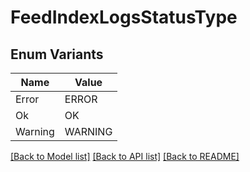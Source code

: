 # FeedIndexLogsStatusType

## Enum Variants

| Name | Value |
|---- | -----|
| Error | ERROR |
| Ok | OK |
| Warning | WARNING |


[[Back to Model list]](../README.md#documentation-for-models) [[Back to API list]](../README.md#documentation-for-api-endpoints) [[Back to README]](../README.md)


